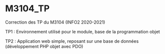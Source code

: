# M3104_TP
Correction des TP du M3104 (INFO2 2020-2021)

TP1 : Environnement utilisé pour le module, base de la programmation objet

TP2 : Application web simple, reposant sur une base de données (développement PHP objet avec PDO)
